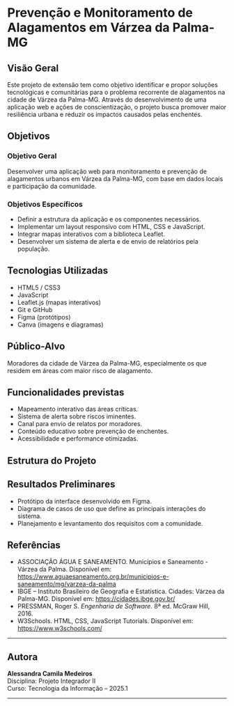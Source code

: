 # Prevenção e Monitoramento de Alagamentos em Várzea da Palma-MG

## Visão Geral
Este projeto de extensão tem como objetivo identificar e propor soluções tecnológicas e comunitárias para o problema recorrente de alagamentos na cidade de Várzea da Palma-MG. Através do desenvolvimento de uma aplicação web e ações de conscientização, o projeto busca promover maior resiliência urbana e reduzir os impactos causados pelas enchentes.

##  Objetivos

###  Objetivo Geral
Desenvolver uma aplicação web para monitoramento e prevenção de alagamentos urbanos em Várzea da Palma-MG, com base em dados locais e participação da comunidade.

### Objetivos Específicos
- Definir a estrutura da aplicação e os componentes necessários.
- Implementar um layout responsivo com HTML, CSS e JavaScript.
- Integrar mapas interativos com a biblioteca Leaflet.
- Desenvolver um sistema de alerta e de envio de relatórios pela população.

## Tecnologias Utilizadas
- HTML5 / CSS3
- JavaScript
- Leaflet.js (mapas interativos)
- Git e GitHub
- Figma (protótipos)
- Canva (imagens e diagramas)

## Público-Alvo
Moradores da cidade de Várzea da Palma-MG, especialmente os que residem em áreas com maior risco de alagamento.

## Funcionalidades previstas
- Mapeamento interativo das áreas críticas.
- Sistema de alerta sobre riscos iminentes.
- Canal para envio de relatos por moradores.
- Conteúdo educativo sobre prevenção de enchentes.
- Acessibilidade e performance otimizadas.

## Estrutura do Projeto

## Resultados Preliminares
- Protótipo da interface desenvolvido em Figma.
- Diagrama de casos de uso que define as principais interações do sistema.
- Planejamento e levantamento dos requisitos com a comunidade.

## Referências
- ASSOCIAÇÃO ÁGUA E SANEAMENTO. Municípios e Saneamento - Várzea da Palma. Disponível em: https://www.aguaesaneamento.org.br/municipios-e-saneamento/mg/varzea-da-palma
- IBGE – Instituto Brasileiro de Geografia e Estatística. Cidades: Várzea da Palma-MG. Disponível em: https://cidades.ibge.gov.br/
- PRESSMAN, Roger S. *Engenharia de Software*. 8ª ed. McGraw Hill, 2016.
- W3Schools. HTML, CSS, JavaScript Tutorials. Disponível em: https://www.w3schools.com/

---

## Autora
**Alessandra Camila Medeiros**  
Disciplina: Projeto Integrador II  
Curso: Tecnologia da Informação – 2025.1

---
